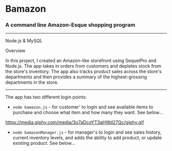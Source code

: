 <h1>Bamazon</h1>

<h3>A command line Amazon-Esque shopping program</h3>

---

Node.js & MySQL

Overview

In this project, I created an Amazon-like storefront using SequelPro and Node.js. The app takes in orders from customers and depletes stock from the store's inventory. The app also tracks product sales across the store's departments and then provides a summary of the highest-grossing departments in the store.

---

The app has two different login points:

* `node bamazon.js` - for customer' to login and see available items to purchase and choose what item and how many they want. See below...

https://media.giphy.com/media/3o7aDcoYT3aHWd27Qc/giphy.gif


<insert GIFS here>




* `node bamazonManager.js` - for manager's to login and see sales history, current inventory levels, and adds the ability to add product, or update existing product. See below...

